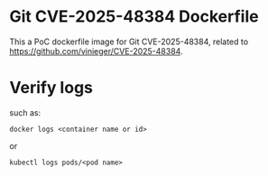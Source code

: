 # Git CVE-2025-48384 Dockerfile
This a PoC dockerfile image for Git CVE-2025-48384, related to https://github.com/vinieger/CVE-2025-48384.

# Verify logs

such as:

`docker logs <container name or id>`

or

`kubectl logs pods/<pod name>`
